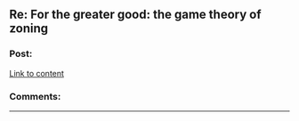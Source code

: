 ## Re: For the greater good: the game theory of zoning

### Post:

[Link to content](https://devonzuegel.com/post/re-for-the-greater-good-the-game-theory-of-zoning)

### Comments:

---


